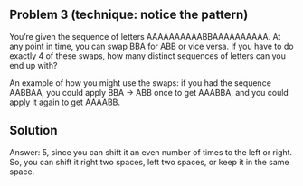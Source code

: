 ## Problem 3 (technique: notice the pattern)

You’re given the sequence of letters AAAAAAAAAABBAAAAAAAAAA. At any point in time, you can swap BBA for ABB or vice versa. If you have to do exactly 4 of these swaps, how many distinct sequences of letters can you end up with?

An example of how you might use the swaps: if you had the sequence AABBAA, you could apply BBA -> ABB once to get AAABBA, and you could apply it again to get AAAABB.

## Solution

Answer: 5, since you can shift it an even number of times to the left or right. So, you can shift it right two spaces, left two spaces, or keep it in the same space. 

